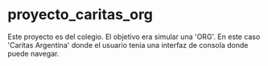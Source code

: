 # proyecto_caritas_org
Este proyecto es del colegio. El objetivo era simular una 'ORG'. En este caso 'Caritas Argentina' donde el usuario tenia una interfaz de consola donde puede navegar.
